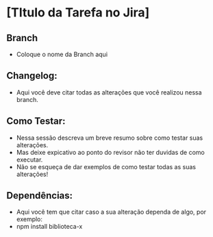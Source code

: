 # [TItulo da Tarefa no Jira]

## Branch
- Coloque o nome da Branch aqui

## Changelog:
- Aqui você deve citar todas as alterações que você realizou nessa branch.

## Como Testar:
- Nessa sessão descreva um breve resumo sobre como testar suas alterações.
- Mas deixe expicativo ao ponto do revisor não ter duvidas de como executar.
- Não se esqueça de dar exemplos de como testar todas as suas alterações!

## Dependências:
- Aqui você tem que citar caso a sua alteração dependa de algo, por exemplo:
- npm install biblioteca-x
